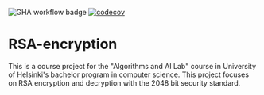 ![GHA workflow badge](https://github.com/simkatti/RSA-encryption/workflows/Pylint/badge.svg) [![codecov](https://codecov.io/gh/simkatti/RSA-encryption/graph/badge.svg?token=9PD9QK29NU)](https://codecov.io/gh/simkatti/RSA-encryption)

# RSA-encryption

This is a course project for the "Algorithms and AI Lab" course in University of Helsinki's bachelor program in computer science. This project focuses on RSA encryption and decryption with the 2048 bit security standard.
